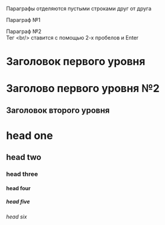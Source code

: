 Параграфы отделяются пустыми строками друг от друга

Параграф №1

Параграф №2  
Тег &lt;br/> ставится с помощью 2-х пробелов и Enter

Заголовок первого уровня
========================

Заголово первого уровня №2
=

Заголовок второго уровня
------------------------

# head one
## head two
### head three
#### head four
##### head five
###### head six
